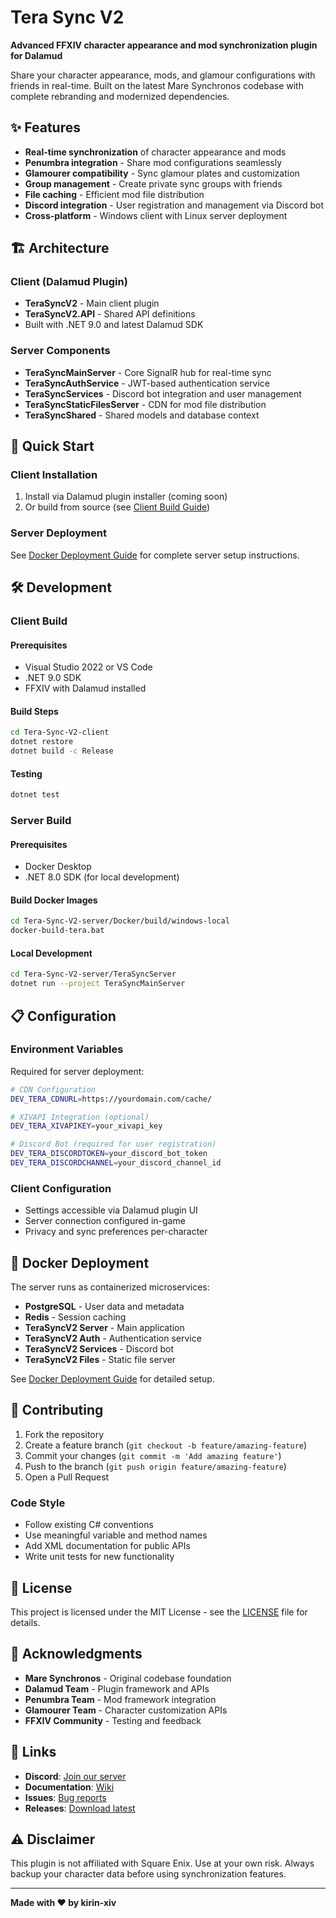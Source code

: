# Tera Sync V2

**Advanced FFXIV character appearance and mod synchronization plugin for Dalamud**

Share your character appearance, mods, and glamour configurations with friends in real-time. Built on the latest Mare Synchronos codebase with complete rebranding and modernized dependencies.

## ✨ Features

- **Real-time synchronization** of character appearance and mods
- **Penumbra integration** - Share mod configurations seamlessly  
- **Glamourer compatibility** - Sync glamour plates and customization
- **Group management** - Create private sync groups with friends
- **File caching** - Efficient mod file distribution
- **Discord integration** - User registration and management via Discord bot
- **Cross-platform** - Windows client with Linux server deployment

## 🏗️ Architecture

### Client (Dalamud Plugin)
- **TeraSyncV2** - Main client plugin
- **TeraSyncV2.API** - Shared API definitions
- Built with .NET 9.0 and latest Dalamud SDK

### Server Components
- **TeraSyncMainServer** - Core SignalR hub for real-time sync
- **TeraSyncAuthService** - JWT-based authentication service
- **TeraSyncServices** - Discord bot integration and user management
- **TeraSyncStaticFilesServer** - CDN for mod file distribution
- **TeraSyncShared** - Shared models and database context

## 🚀 Quick Start

### Client Installation
1. Install via Dalamud plugin installer (coming soon)
2. Or build from source (see [Client Build Guide](#client-build))

### Server Deployment
See [Docker Deployment Guide](Tera-Sync-V2-server/Docker/DEPLOYMENT_GUIDE.md) for complete server setup instructions.

## 🛠️ Development

### Client Build

#### Prerequisites
- Visual Studio 2022 or VS Code
- .NET 9.0 SDK
- FFXIV with Dalamud installed

#### Build Steps
```bash
cd Tera-Sync-V2-client
dotnet restore
dotnet build -c Release
```

#### Testing
```bash
dotnet test
```

### Server Build

#### Prerequisites
- Docker Desktop
- .NET 8.0 SDK (for local development)

#### Build Docker Images
```bash
cd Tera-Sync-V2-server/Docker/build/windows-local
docker-build-tera.bat
```

#### Local Development
```bash
cd Tera-Sync-V2-server/TeraSyncServer
dotnet run --project TeraSyncMainServer
```

## 📋 Configuration

### Environment Variables
Required for server deployment:

```bash
# CDN Configuration
DEV_TERA_CDNURL=https://yourdomain.com/cache/

# XIVAPI Integration (optional)
DEV_TERA_XIVAPIKEY=your_xivapi_key

# Discord Bot (required for user registration)
DEV_TERA_DISCORDTOKEN=your_discord_bot_token
DEV_TERA_DISCORDCHANNEL=your_discord_channel_id
```

### Client Configuration
- Settings accessible via Dalamud plugin UI
- Server connection configured in-game
- Privacy and sync preferences per-character

## 🐳 Docker Deployment

The server runs as containerized microservices:

- **PostgreSQL** - User data and metadata
- **Redis** - Session caching
- **TeraSyncV2 Server** - Main application
- **TeraSyncV2 Auth** - Authentication service
- **TeraSyncV2 Services** - Discord bot
- **TeraSyncV2 Files** - Static file server

See [Docker Deployment Guide](Tera-Sync-V2-server/Docker/DEPLOYMENT_GUIDE.md) for detailed setup.

## 🤝 Contributing

1. Fork the repository
2. Create a feature branch (`git checkout -b feature/amazing-feature`)
3. Commit your changes (`git commit -m 'Add amazing feature'`)
4. Push to the branch (`git push origin feature/amazing-feature`)
5. Open a Pull Request

### Code Style
- Follow existing C# conventions
- Use meaningful variable and method names
- Add XML documentation for public APIs
- Write unit tests for new functionality

## 📄 License

This project is licensed under the MIT License - see the [LICENSE](LICENSE) file for details.

## 🙏 Acknowledgments

- **Mare Synchronos** - Original codebase foundation
- **Dalamud Team** - Plugin framework and APIs
- **Penumbra Team** - Mod framework integration
- **Glamourer Team** - Character customization APIs
- **FFXIV Community** - Testing and feedback

## 🔗 Links

- **Discord**: [Join our server](https://discord.gg/your-invite)
- **Documentation**: [Wiki](https://github.com/kirin-xiv/Tera-Sync-V2/wiki)
- **Issues**: [Bug reports](https://github.com/kirin-xiv/Tera-Sync-V2/issues)
- **Releases**: [Download latest](https://github.com/kirin-xiv/Tera-Sync-V2/releases)

## ⚠️ Disclaimer

This plugin is not affiliated with Square Enix. Use at your own risk. Always backup your character data before using synchronization features.

---

**Made with ❤️ by kirin-xiv**
